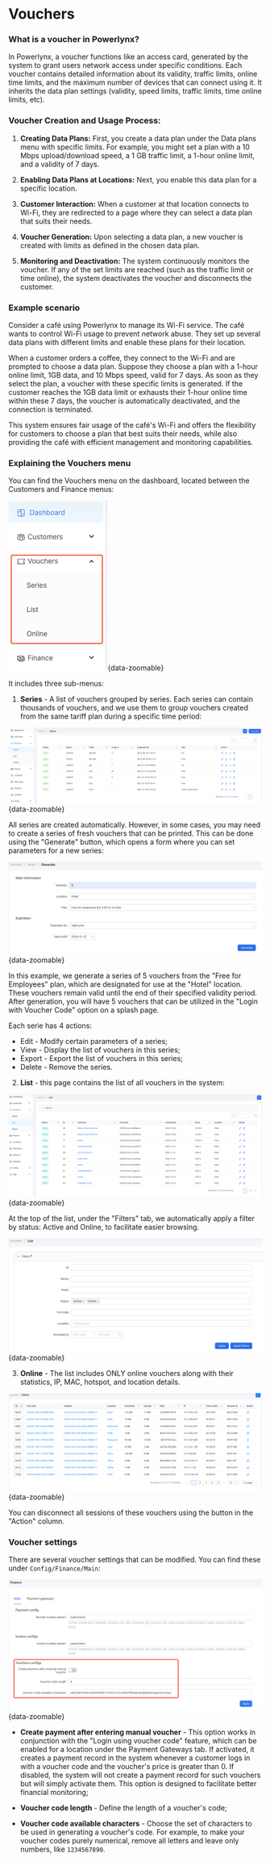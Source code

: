 # Vouchers

### What is a voucher in Powerlynx?

In Powerlynx, a voucher functions like an access card, generated by the system to grant users network access under specific conditions. Each voucher contains detailed information about its validity, traffic limits, online time limits, and the maximum number of devices that can connect using it. It inherits the data plan settings (validity, speed limits, traffic limits, time online limits, etc).

### Voucher Creation and Usage Process:

1. **Creating Data Plans:** First, you create a data plan under the Data plans menu with specific limits. For example, you might set a plan with a 10 Mbps upload/download speed, a 1 GB traffic limit, a 1-hour online limit, and a validity of 7 days.

2. **Enabling Data Plans at Locations:** Next, you enable this data plan for a specific location.

3. **Customer Interaction:** When a customer at that location connects to Wi-Fi, they are redirected to a page where they can select a data plan that suits their needs.

4. **Voucher Generation:** Upon selecting a data plan, a new voucher is created with limits as defined in the chosen data plan.

5. **Monitoring and Deactivation:** The system continuously monitors the voucher. If any of the set limits are reached (such as the traffic limit or time online), the system deactivates the voucher and disconnects the customer.

### Example scenario

Consider a café using Powerlynx to manage its Wi-Fi service. The café wants to control Wi-Fi usage to prevent network abuse. They set up several data plans with different limits and enable these plans for their location.

When a customer orders a coffee, they connect to the Wi-Fi and are prompted to choose a data plan. Suppose they choose a plan with a 1-hour online limit, 1GB data, and 10 Mbps speed, valid for 7 days. As soon as they select the plan, a voucher with these specific limits is generated. If the customer reaches the 1GB data limit or exhausts their 1-hour online time within these 7 days, the voucher is automatically deactivated, and the connection is terminated.

This system ensures fair usage of the café's Wi-Fi and offers the flexibility for customers to choose a plan that best suits their needs, while also providing the café with efficient management and monitoring capabilities.

### Explaining the Vouchers menu

You can find the Vouchers menu on the dashboard, located between the Customers and Finance menus:

![Dashboard-Vouchers](images/dashboard_vouchers.png){data-zoomable}

It includes three sub-menus:

1. **Series** - A list of vouchers grouped by series. Each series can contain thousands of vouchers, and we use them to group vouchers created from the same tariff plan during a specific time period:

![Vouchers-Series](images/vouchers_series.png){data-zoomable}

All series are created automatically. However, in some cases, you may need to create a series of fresh vouchers that can be printed. This can be done using the "Generate" button, which opens a form where you can set parameters for a new series:

![Vouchers-Series-Generate](images/serie-generate.png){data-zoomable}

In this example, we generate a series of 5 vouchers from the "Free for Employees" plan, which are designated for use at the "Hotel" location. These vouchers remain valid until the end of their specified validity period. After generation, you will have 5 vouchers that can be utilized in the "Login with Voucher Code" option on a splash page.

Each serie has 4 actions: 
- Edit - Modify certain parameters of a series;
- View - Display the list of vouchers in this series;
- Export - Export the list of vouchers in this series;
- Delete - Remove the series. 

2. **List** - this page contains the list of all vouchers in the system:

![Vouchers-List](images/vouchers-list.png){data-zoomable}

At the top of the list, under the "Filters" tab, we automatically apply a filter by status: Active and Online, to facilitate easier browsing.

![Vouchers-List-Filters](images/vouchers-list-filters.png){data-zoomable}

3. **Online** - The list includes ONLY online vouchers along with their statistics, IP, MAC, hotspot, and location details.

![Vouchers-Online](images/vouchers-online.png){data-zoomable}

You can disconnect all sessions of these vouchers using the button in the "Action" column.

### Voucher settings

There are several voucher settings that can be modified. You can find these under `Config/Finance/Main`:

![Vouchers-Settings](images/vouchers-settings.png){data-zoomable}

* **Create payment after entering manual voucher** - This option works in conjunction with the "Login using voucher code" feature, which can be enabled for a location under the Payment Gateways tab. If activated, it creates a payment record in the system whenever a customer logs in with a voucher code and the voucher's price is greater than 0. If disabled, the system will not create a payment record for such vouchers but will simply activate them. This option is designed to facilitate better financial monitoring;

* **Voucher code length** - Define the length of a voucher's code;

* **Voucher code available characters** - Choose the set of characters to be used in generating a voucher's code. For example, to make your voucher codes purely numerical, remove all letters and leave only numbers, like `1234567890`.
